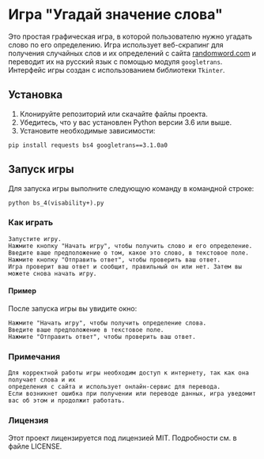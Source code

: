 # Игра "Угадай значение слова"

Это простая графическая игра, в которой пользователю нужно угадать слово по его определению. 
Игра использует веб-скрапинг для получения случайных слов и их определений с сайта 
[randomword.com](https://randomword.com/) и переводит их на русский язык с помощью модуля `googletrans`. 
Интерфейс игры создан с использованием библиотеки `Tkinter`.

## Установка

1. Клонируйте репозиторий или скачайте файлы проекта.
2. Убедитесь, что у вас установлен Python версии 3.6 или выше.
3. Установите необходимые зависимости:

```
pip install requests bs4 googletrans==3.1.0a0
```

## Запуск игры

Для запуска игры выполните следующую команду в командной строке:

```
python bs_4(visability+).py
```

### Как играть

    Запустите игру.
    Нажмите кнопку "Начать игру", чтобы получить слово и его определение.
    Введите ваше предположение о том, какое это слово, в текстовое поле.
    Нажмите кнопку "Отправить ответ", чтобы проверить ваш ответ.
    Игра проверит ваш ответ и сообщит, правильный он или нет. Затем вы можете снова начать игру.

#### Пример

После запуска игры вы увидите окно:

    Нажмите "Начать игру", чтобы получить определение слова.
    Введите ваше предположение в текстовое поле.
    Нажмите "Отправить ответ", чтобы проверить ваш ответ.

### Примечания

    Для корректной работы игры необходим доступ к интернету, так как она получает слова и их 
    определения с сайта и использует онлайн-сервис для перевода.
    Если возникнет ошибка при получении или переводе данных, игра уведомит 
    вас об этом и продолжит работать.

### Лицензия

Этот проект лицензируется под лицензией MIT. Подробности см. в файле LICENSE.
